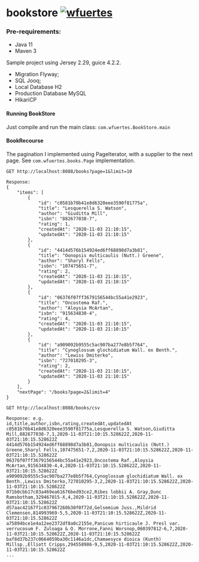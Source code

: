 # bookstore [![wfuertes](https://circleci.com/gh/wfuertes/bookstore.svg?style=shield)](https://github.com/wfuertes/bookstore)

### Pre-requirements:
* Java 11
* Maven 3

Sample project using Jersey 2.29, guice 4.2.2.
* Migration Flyway;
* SQL Jooq;
* Local Database H2
* Production Database MySQL
* HikariCP

#### Running BookStore

Just compile and run the main class: `com.wfuertes.BookStore.main`

#### BookRecourse

The pagination I implemented using PageIterator, with a supplier to the next page. See `com.wfuertes.books.Page` implementation. 

```
GET http://localhost:8088/books?page=1&limit=10

Response: 
{
    "items": [
        {
            "id": "c0581b70b41e8d6320eee3590f81775a",
            "title": "Lesquerella S. Watson",
            "author": "Giuditta Mill",
            "isbn": "882677038-7",
            "rating": 1,
            "createdAt": "2020-11-03 21:10:15",
            "updatedAt": "2020-11-03 21:10:15"
        },
        {
            "id": "4414d576b154924ed6ff68898d7a3b81",
            "title": "Oonopsis multicaulis (Nutt.) Greene",
            "author": "Sharyl Fells",
            "isbn": "107475651-7",
            "rating": 2,
            "createdAt": "2020-11-03 21:10:15",
            "updatedAt": "2020-11-03 21:10:15"
        },
        {
            "id": "06376f07ff3679156544bc55a41e2923",
            "title": "Oncostema Raf.",
            "author": "Aloysia McArtan",
            "isbn": "915634830-4",
            "rating": 4,
            "createdAt": "2020-11-03 21:10:15",
            "updatedAt": "2020-11-03 21:10:15"
        },
        {
            "id": "a909092b9555c5ac907ba277e8b5f764",
            "title": "Cynoglossum glochidiatum Wall. ex Benth.",
            "author": "Lewiss Dmiterko",
            "isbn": "727010295-3",
            "rating": 2,
            "createdAt": "2020-11-03 21:10:15",
            "updatedAt": "2020-11-03 21:10:15"
        }
    ],
    "nextPage": "/books?page=2&limit=4"
}
```

```
GET http://localhost:8088/books/csv

Response: e.g.
id,title,author,isbn,rating,createdAt,updatedAt
c0581b70b41e8d6320eee3590f81775a,Lesquerella S. Watson,Giuditta Mill,882677038-7,1,2020-11-03T21:10:15.528622Z,2020-11-03T21:10:15.528622Z
4414d576b154924ed6ff68898d7a3b81,Oonopsis multicaulis (Nutt.) Greene,Sharyl Fells,107475651-7,2,2020-11-03T21:10:15.528622Z,2020-11-03T21:10:15.528622Z
06376f07ff3679156544bc55a41e2923,Oncostema Raf.,Aloysia McArtan,915634830-4,4,2020-11-03T21:10:15.528622Z,2020-11-03T21:10:15.528622Z
a909092b9555c5ac907ba277e8b5f764,Cynoglossum glochidiatum Wall. ex Benth.,Lewiss Dmiterko,727010295-3,2,2020-11-03T21:10:15.528622Z,2020-11-03T21:10:15.528622Z
071b0cbb17c83a469ea61676bed93ce2,Ribes lobbii A. Gray,Dunc Ramsbotham,329467015-X,4,2020-11-03T21:10:15.528622Z,2020-11-03T21:10:15.528622Z
d57aac42167f1c037967260b30f0f72d,Gelsemium Juss.,Mildrid Clemensen,814993969-5,5,2020-11-03T21:10:15.528622Z,2020-11-03T21:10:15.528622Z
a75894bce1e4a12ee2372df8a0c2155e,Panicum hirticaule J. Presl var. verrucosum F. Zuloaga & O. Morrone,Fanni Worsnop,060397812-6,7,2020-11-03T21:10:15.528622Z,2020-11-03T21:10:15.528622Z
baf8d37b237c0664059ba30c1146a1dc,Chamaesyce dioica (Kunth) Millsp.,Elliott Cripps,294558986-9,5,2020-11-03T21:10:15.528622Z,2020-11-03T21:10:15.528622Z
...
```
